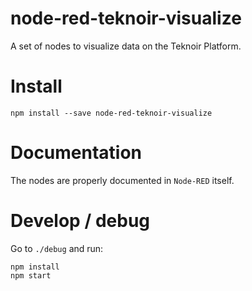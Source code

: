 # node-red-teknoir-visualize

A set of nodes to visualize data on the Teknoir Platform.

# Install

```
npm install --save node-red-teknoir-visualize
```

# Documentation
The nodes are properly documented in `Node-RED` itself. 

# Develop / debug
Go to `./debug` and run:
```
npm install
npm start
```
